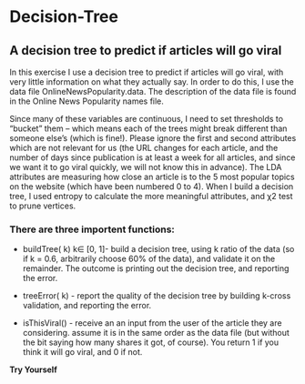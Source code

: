 # Decision-Tree

## A decision tree to predict if articles will go viral ##


In this exercise I use a decision tree to predict if articles will go viral, with very
little information on what they actually say. In order to do this, I use the data
file OnlineNewsPopularity.data.
The description of the data file is found in the Online News Popularity names file.

Since many of these variables are continuous, I need to set thresholds to “bucket” them – which means each of the trees
might break different than someone else’s (which is fine!).
Please ignore the first and second attributes which are not relevant for us (the
URL changes for each article, and the number of days since publication is at least a
week for all articles, and since we want it to go viral quickly, we will not know this
in advance). The LDA attributes are measuring how close an article is to the 5 most
popular topics on the website (which have been numbered 0 to 4).
When I build a decision tree, I used entropy to calculate
the more meaningful attributes, and χ2 test to prune vertices.

### There are three importent functions: ###

- buildTree(<float> k) k∈ [0, 1]- build a decision tree, using k ratio of
the data (so if k = 0.6,  arbitrarily choose 60% of the data), and validate it
on the remainder. The outcome is printing out the decision tree, and reporting
the error.
  
- treeError(<int> k) - report the quality of the decision tree by building
k-cross validation, and reporting the error.
  
- isThisViral(<array>) - receive an an input from the user of the article they
are considering. assume it is in the same order as the data file (but
without the bit saying how many shares it got, of course). You return 1 if you
think it will go viral, and 0 if not.

**Try Yourself**
